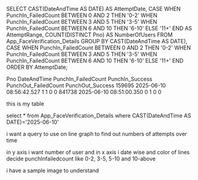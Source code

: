SELECT 
    CAST(DateAndTime AS DATE) AS AttemptDate,
    CASE 
        WHEN PunchIn_FailedCount BETWEEN 0 AND 2 THEN '0-2'
        WHEN PunchIn_FailedCount BETWEEN 3 AND 5 THEN '3-5'
        WHEN PunchIn_FailedCount BETWEEN 6 AND 10 THEN '6-10'
        ELSE '11+'
    END AS AttemptRange,
    COUNT(DISTINCT Pno) AS NumberOfUsers
FROM 
    App_FaceVerification_Details
GROUP BY 
    CAST(DateAndTime AS DATE),
    CASE 
        WHEN PunchIn_FailedCount BETWEEN 0 AND 2 THEN '0-2'
        WHEN PunchIn_FailedCount BETWEEN 3 AND 5 THEN '3-5'
        WHEN PunchIn_FailedCount BETWEEN 6 AND 10 THEN '6-10'
        ELSE '11+'
    END
ORDER BY 
    AttemptDate;



 

Pno	DateAndTime	          PunchIn_FailedCount	PunchIn_Success	PunchOut_FailedCount	PunchOut_Success
159695	2025-06-10 08:56:42.527	             1	              1	                 0	             0
841738	2025-06-10 08:51:00.350	             0	              1	                 0	             0


 this is my table 

select * from App_FaceVerification_Details where CAST(DateAndTime AS DATE)='2025-06-10'  


i want a query to use on line graph to find out numbers of attempts over time 


in y axis i want number of user and in x axis i date wise and color of lines decide punchInfailedcount like 0-2, 3-5, 5-10 and 10-above 

i have a sample image to understand
